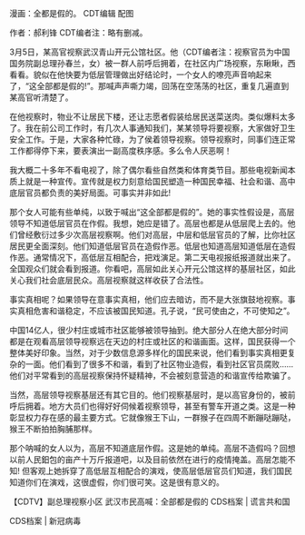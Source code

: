  漫画：全都是假的。 CDT编辑 配图 

作者：郝利锋 CDT编者注：略有删减。  

3月5日，某高官视察武汉青山开元公馆社区。他（CDT编者注：视察官员为中国国务院副总理孙春兰，女）被一群人前呼后拥着，在社区内广场视察，东瞅瞅，西看看。貌似在他快要为低层管理做出好结论时，一个女人的嘹亮声音响起来了，“这全部都是假的!”。那喊声声嘶力竭，回荡在空荡荡的社区，重复几遍直到某高官听清楚了。

在他视察时，物业不让居民下楼，还让志愿者假装给居民送菜送肉。类似爆料太多了。我在前公司工作时，有几次人事通知我们，某某领导将要视察，大家做好卫生安全工作。于是，大家各种忙碌，为了侯着领导视察。领导视察时，同事们连正常工作都得停下来，要表演出一副高度秩序感。多么令人厌恶啊！

我大概二十多年不看电视了，除了偶尔看些自然类和体育类节目。那些电视新闻本质上就是一种宣传。宣传就是权力刻意给国民塑造一种国民幸福、社会和谐、高中底层官员都负责的美好局面。可事实并非如此!

那个女人可能有些单纯，以致于喊出“这全部都是假的”。她的事实性假设是，高层领导不知道低层官员在作假。我想，她应是错了。高层也都是从低层爬上去的。他们曾经敷衍过多少次高层视察啊。他们对高层，中层和低层官员的了解，比你社区居民更全面深刻。他们知道低层官员在造假作恶。低层也知道高层知道低层在造假作恶。通常情况下，高低层互相配合，把戏演足。第二天电视报纸报道就出来了。全国观众们就会看到报道。你看吧，高层如此关心开元公馆这样的基层社区，如此关心我们社会底层民众。高层视察就这样收获了合法性。

事实真相呢？如果领导在意事实真相，他们应去暗访，而不是大张旗鼓地视察。事实真相危害和谐稳定，不应该被国民知道。孔子说，“民可使由之，不可使知之”。

中国14亿人，很少村庄或城市社区能够被领导抽到。绝大部分人在绝大部分时间都是在观看高层领导视察远在天边的村庄或社区的和谐画面。这样，国民获得一个整体美好印象。当然，对于少数信息源多样化的国民来说，他们看到事实真相更复杂的一面。他们看到了很多不和谐，看到了社区物业造假，看到社区官员腐败&#8230;&#8230;他们对平常看到的高层视察保持怀疑精神，不会被刻意营造的和谐宣传给欺骗了。

当然，高层领导视察基层还有其它目的。他们视察基层时，是以高官身份的，被前呼后拥着。地方大员们也得好好伺候着视察领导，甚至有警车开道之类。这是一种彰显权力存在感的最主要方式。它就像猴王下山，一群猴子在四周不断蹦哒蹦哒，猴王不断拍拍胸脯那样。

那个呐喊的女人以为，高层不知道底层作假。这是她的单纯。高层不造假吗？回想以前人民鈤包的亩产十万斤报道吧，以及目前依然在进行的疫情掩盖。高层怎能不知! 但客观上她拆穿了高低层互相配合的演戏，使高层低层官员们知道，我们国民知道你们在演戏，这很虚假，你们很可笑。这是很有意义的。

【CDTV】副总理视察小区 武汉市民高喊：全部都是假的  CDS档案 | 谎言共和国

CDS档案 | 新冠病毒 
